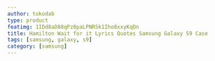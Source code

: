 ```yaml
---
author: tokodab
type: product
featimg: 1IDd8aD88qPz0paLPNRSk1Iho8xxyKqDn
title: Hamilton Wait for it Lyrics Quotes Samsung Galaxy S9 Case
tags: [samsung, galaxy, s9]
category: [samsung]
---
```

